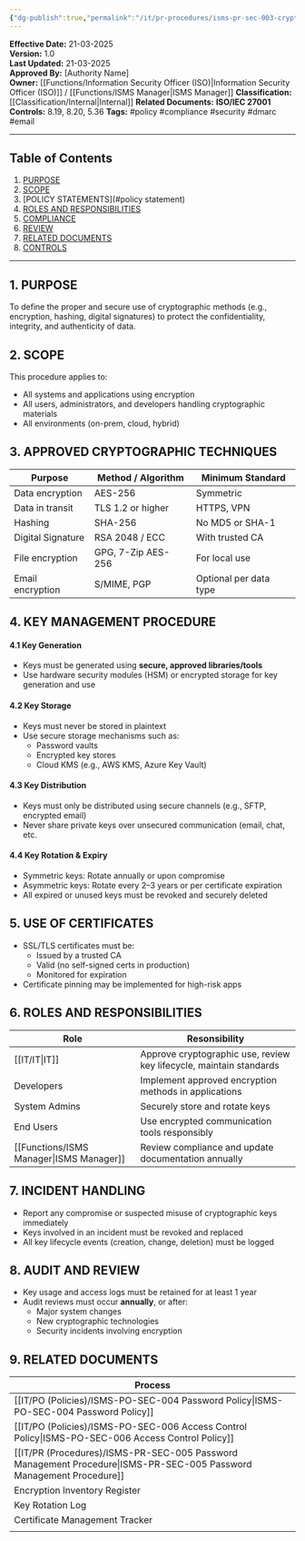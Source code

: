 ```yaml
---
{"dg-publish":true,"permalink":"/it/pr-procedures/isms-pr-sec-003-cryptographic-controls-procedure/","noteIcon":"default"}
---
```


 
**Effective Date:** 21-03-2025  
**Version:** 1.0  
**Last Updated:** 21-03-2025  
**Approved By:** [Authority Name]  
**Owner:** [[Functions/Information Security Officer (ISO)\|Information Security Officer (ISO)]] / [[Functions/ISMS Manager\|ISMS Manager]]
**Classification:** [[Classification/Internal\|Internal]]
**Related Documents:**
**ISO/IEC 27001 Controls:** 8.19, 8.20, 5.36
**Tags:** #policy #compliance  #security #dmarc #email

---
## **Table of Contents**  
1. [PURPOSE](#purpose)  
2. [SCOPE](#scope)  
3. [POLICY STATEMENTS](#policy statement)  
4. [ROLES AND RESPONSIBILITIES](#roles-and-responsibilities)  
5. [COMPLIANCE](#dmarc)  
6. [REVIEW](#responsibilities)  
7. [RELATED DOCUMENTS](#compliance)  
8. [CONTROLS](#registrations)  

---

## **1. PURPOSE**  
To define the proper and secure use of cryptographic methods (e.g., encryption, hashing, digital signatures) to protect the confidentiality, integrity, and authenticity of data.
## **2. SCOPE**
This procedure applies to:
- All systems and applications using encryption
- All users, administrators, and developers handling cryptographic materials
- All environments (on-prem, cloud, hybrid)
## **3. APPROVED CRYPTOGRAPHIC TECHNIQUES** 

| Purpose           | Method / Algorithm | Minimum Standard       |
| ----------------- | ------------------ | ---------------------- |
| Data encryption   | AES-256            | Symmetric              |
| Data in transit   | TLS 1.2 or higher  | HTTPS, VPN             |
| Hashing           | SHA-256            | No MD5 or SHA-1        |
| Digital Signature | RSA 2048 / ECC     | With trusted CA        |
| File encryption   | GPG, 7-Zip AES-256 | For local use          |
| Email encryption  | S/MIME, PGP        | Optional per data type |
## **4. KEY MANAGEMENT PROCEDURE**
#### 4.1 Key Generation
- Keys must be generated using **secure, approved libraries/tools**
- Use hardware security modules (HSM) or encrypted storage for key generation and use
#### 4.2 Key Storage
- Keys must never be stored in plaintext
- Use secure storage mechanisms such as:
    - Password vaults
    - Encrypted key stores
    - Cloud KMS (e.g., AWS KMS, Azure Key Vault)
#### 4.3 Key Distribution
- Keys must only be distributed using secure channels (e.g., SFTP, encrypted email)
- Never share private keys over unsecured communication (email, chat, etc.
#### 4.4 Key Rotation & Expiry
- Symmetric keys: Rotate annually or upon compromise
- Asymmetric keys: Rotate every 2–3 years or per certificate expiration
- All expired or unused keys must be revoked and securely deleted
## **5. USE OF CERTIFICATES**  
- SSL/TLS certificates must be:
    - Issued by a trusted CA
    - Valid (no self-signed certs in production)
    - Monitored for expiration
- Certificate pinning may be implemented for high-risk apps
## **6. ROLES AND RESPONSIBILITIES**

| Role             | Resonsibility                                                       |
| ---------------- | ------------------------------------------------------------------- |
| [[IT/IT\|IT]]           | Approve cryptographic use, review key lifecycle, maintain standards |
| Developers       | Implement approved encryption methods in applications               |
| System Admins    | Securely store and rotate keys                                      |
| End Users        | Use encrypted communication tools responsibly                       |
| [[Functions/ISMS Manager\|ISMS Manager]] | Review compliance and update documentation annually                 |
## **7. INCIDENT HANDLING**  
- Report any compromise or suspected misuse of cryptographic keys immediately
- Keys involved in an incident must be revoked and replaced
- All key lifecycle events (creation, change, deletion) must be logged
## **8. AUDIT AND REVIEW**
- Key usage and access logs must be retained for at least 1 year
- Audit reviews must occur **annually**, or after:
    - Major system changes
    - New cryptographic technologies
    - Security incidents involving encryption
## **9. RELATED DOCUMENTS**

| Process                                           |
| ------------------------------------------------- |
| [[IT/PO (Policies)/ISMS-PO-SEC-004 Password Policy\|ISMS-PO-SEC-004 Password Policy]]               |
| [[IT/PO (Policies)/ISMS-PO-SEC-006 Access Control Policy\|ISMS-PO-SEC-006 Access Control Policy]]         |
| [[IT/PR (Procedures)/ISMS-PR-SEC-005 Password Management Procedure\|ISMS-PR-SEC-005 Password Management Procedure]] |
| Encryption Inventory Register                     |
| Key Rotation Log                                  |
| Certificate Management Tracker                    |
|                                                   |








